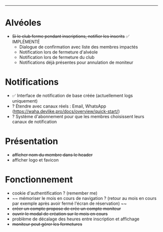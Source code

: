 
____
# Alvéoles

- ~~Si le club ferme pendant inscriptions, notifier les inscrits~~ ✅ IMPLÉMENTÉ
  - Dialogue de confirmation avec liste des membres impactés
  - Notification lors de fermeture d'alvéole
  - Notification lors de fermeture du club
  - Notifications déjà présentes pour annulation de moniteur


# Notifications

- ✅ Interface de notification de base créée (actuellement logs uniquement)
- ? Étendre avec canaux réels : Email, WhatsApp (https://waha.devlike.pro/docs/overview/quick-start/)
- ? Système d'abonnement pour que les membres choisissent leurs canaux de notification

# Présentation

- ~~afficher nom du membre dans le header~~
- afficher logo et favicon

# Fonctionnement

- cookie d'authentification ? (remember me)
- ~~ mémoriser le mois en cours de navigation ? (retour au mois en cours par exemple après avoir fermé l'écran de réservation) ~~
- ~~créer un compte propose de crée un compte moniteur~~
- ~~ouvrir le modal de création sur le mois en cours~~
- problème de décalage des heures entre inscription et affichage
- ~~moniteur peut gérer les fermetures~~
